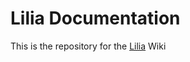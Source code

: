 # Lilia Documentation

This is the repository for the [Lilia](https://github.com/LiliaFramework/Lilia) Wiki
